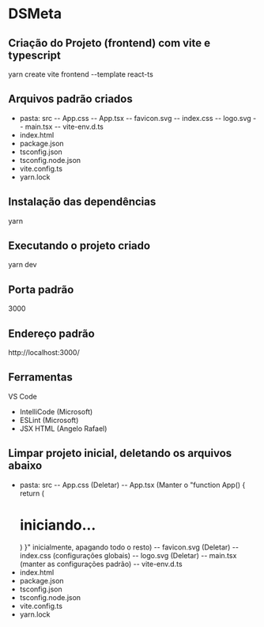 # DSMeta

## Criação do Projeto (frontend) com vite e typescript
yarn create vite frontend --template react-ts

## Arquivos padrão criados
- pasta: src
    -- App.css
    -- App.tsx
    -- favicon.svg
    -- index.css
    -- logo.svg
    -- main.tsx
    -- vite-env.d.ts  
- index.html
- package.json
- tsconfig.json
- tsconfig.node.json
- vite.config.ts
- yarn.lock

## Instalação das dependências
yarn

## Executando o projeto criado
yarn dev

## Porta padrão
3000

## Endereço padrão
http://localhost:3000/

## Ferramentas
VS Code
- IntelliCode (Microsoft)
- ESLint (Microsoft)
- JSX HTML <tags/> (Angelo Rafael)

## Limpar projeto inicial, deletando os arquivos abaixo
- pasta: src
    -- App.css (Deletar)
    -- App.tsx (Manter o "function App() { return ( <h1>iniciando...</h1>) }" inicialmente, apagando todo o resto)
    -- favicon.svg (Deletar)
    -- index.css (configurações globais)
    -- logo.svg (Deletar)
    -- main.tsx (manter as configurações padrão)
    -- vite-env.d.ts  
- index.html
- package.json
- tsconfig.json
- tsconfig.node.json
- vite.config.ts
- yarn.lock
